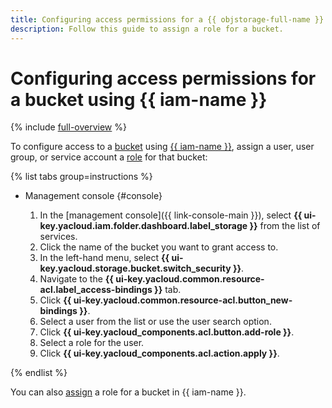 ```yaml
---
title: Configuring access permissions for a {{ objstorage-full-name }} bucket using {{ iam-name }}
description: Follow this guide to assign a role for a bucket.
---
```


# Configuring access permissions for a bucket using {{ iam-name }}

{% include [full-overview](../../../_includes/storage/security/full-overview.md) %}

To configure access to a [bucket](../../concepts/bucket.md) using [{{ iam-name }}](../../security/index.md), assign a user, user group, or service account a [role](../../security/index.md#roles-list) for that bucket:

{% list tabs group=instructions %}

- Management console {#console}

  1. In the [management console]({{ link-console-main }}), select **{{ ui-key.yacloud.iam.folder.dashboard.label_storage }}** from the list of services.
  1. Click the name of the bucket you want to grant access to.
  1. In the left-hand menu, select **{{ ui-key.yacloud.storage.bucket.switch_security }}**.
  1. Navigate to the **{{ ui-key.yacloud.common.resource-acl.label_access-bindings }}** tab.
  1. Click **{{ ui-key.yacloud.common.resource-acl.button_new-bindings }}**.
  1. Select a user from the list or use the user search option.
  1. Click **{{ ui-key.yacloud_components.acl.button.add-role }}**.
  1. Select a role for the user.
  1. Click **{{ ui-key.yacloud_components.acl.action.apply }}**.

{% endlist %}

You can also [assign](../../../iam/operations/roles/grant.md) a role for a bucket in {{ iam-name }}.